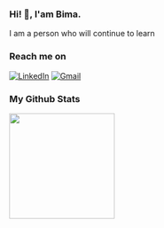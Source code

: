 ### Hi! 👋, I'am Bima.

I am a person who will continue to learn

### Reach me on
[![LinkedIn](https://img.shields.io/badge/LinkedIn-2CA5E0?style=for-the-badge&logo=telegram&logoColor=white)](https://linkedin.com/in/bimabk/)
[![Gmail](https://img.shields.io/badge/Gmail-D14836?style=for-the-badge&logo=gmail&logoColor=white)](mailto:bima.bagaskhoro@gmail.com)

### My Github Stats
<p align="left">
<a href="https://github.com/Bimabagaskhoro">
  <img height="190em" src="https://github-readme-stats-eight-theta.vercel.app/api/?username=Bimabagaskhoro&count_private=true&include_all_commits=true&show_icons=true&theme=radical"/>
</a>
</p>
